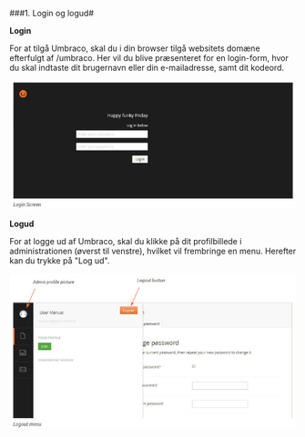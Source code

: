 ###1. Login og logud#

**Login**

For at tilgå Umbraco, skal du i din browser tilgå websitets domæne efterfulgt af /umbraco. Her vil du blive præsenteret for en login-form, hvor du skal indtaste dit brugernavn eller din e-mailadresse, samt dit kodeord. 

![loginScreen.jpg](images/loginScreen.jpg)

**Logud**

For at logge ud af Umbraco, skal du klikke på dit profilbillede i administrationen (øverst til venstre), hvilket vil frembringe en menu. Herefter kan du trykke på "Log ud".

![logout.jpg](images/logout.jpg)

